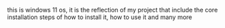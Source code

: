 this is windows 11 os, it is the reflection of my project that include the core installation steps of how to install it, how to use it and many more
